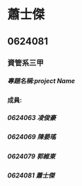 # 蕭士傑
## 0624081
### 資管系三甲
##### 專題名稱:project Name
#### 成員:
##### 0624063 凌俊豪
##### 0624069 陳晏瑤
##### 0624079 郭維東
##### 0624081 蕭士傑

